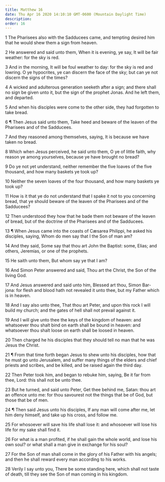 ```yaml
---
title: Matthew 16
date: Thu Apr 16 2020 14:10:10 GMT-0600 (Mountain Daylight Time)
description: 
order: 16
---
```


<p>
  1 The Pharisees also with the Sadducees came, and tempting desired him that he
  would shew them a sign from heaven.
</p>
<p>
  2 He answered and said unto them, When it is evening, ye say, It will be fair
  weather: for the sky is red.
</p>
<p>
  3 And in the morning, It will be foul weather to day: for the sky is red and
  lowring. O ye hypocrites, ye can discern the face of the sky; but can ye not
  discern the signs of the times?
</p>
<p>
  4 A wicked and adulterous generation seeketh after a sign; and there shall no
  sign be given unto it, but the sign of the prophet Jonas. And he left them,
  and departed.
</p>
<p>
  5 And when his disciples were come to the other side, they had forgotten to
  take bread.
</p>
<p>
  6 &#xB6; Then Jesus said unto them, Take heed and beware of the leaven of the
  Pharisees and of the Sadducees.
</p>
<p>
  7 And they reasoned among themselves, saying, It is because we have taken no
  bread.
</p>
<p>
  8 Which when Jesus perceived, he said unto them, O ye of little faith, why
  reason ye among yourselves, because ye have brought no bread?
</p>
<p>
  9 Do ye not yet understand, neither remember the five loaves of the five
  thousand, and how many baskets ye took up?
</p>
<p>
  10 Neither the seven loaves of the four thousand, and how many baskets ye took
  up?
</p>
<p>
  11 How is it that ye do not understand that I spake it not to you concerning
  bread, that ye should beware of the leaven of the Pharisees and of the
  Sadducees?
</p>
<p>
  12 Then understood they how that he bade them not beware of the leaven of
  bread, but of the doctrine of the Pharisees and of the Sadducees.
</p>
<p>
  13 &#xB6; When Jesus came into the coasts of C&#xE6;sarea Philippi, he asked
  his disciples, saying, Whom do men say that I the Son of man am?
</p>
<p>
  14 And they said, Some say that thou art John the Baptist: some, Elias; and
  others, Jeremias, or one of the prophets.
</p>
<p>15 He saith unto them, But whom say ye that I am?</p>
<p>
  16 And Simon Peter answered and said, Thou art the Christ, the Son of the
  living God.
</p>
<p>
  17 And Jesus answered and said unto him, Blessed art thou, Simon Bar-jona: for
  flesh and blood hath not revealed it unto thee, but my Father which is in
  heaven.
</p>
<p>
  18 And I say also unto thee, That thou art Peter, and upon this rock I will
  build my church; and the gates of hell shall not prevail against it.
</p>
<p>
  19 And I will give unto thee the keys of the kingdom of heaven: and whatsoever
  thou shalt bind on earth shall be bound in heaven: and whatsoever thou shalt
  loose on earth shall be loosed in heaven.
</p>
<p>
  20 Then charged he his disciples that they should tell no man that he was
  Jesus the Christ.
</p>
<p>
  21 &#xB6; From that time forth began Jesus to shew unto his disciples, how
  that he must go unto Jerusalem, and suffer many things of the elders and chief
  priests and scribes, and be killed, and be raised again the third day.
</p>
<p>
  22 Then Peter took him, and began to rebuke him, saying, Be it far from thee,
  Lord: this shall not be unto thee.
</p>
<p>
  23 But he turned, and said unto Peter, Get thee behind me, Satan: thou art an
  offence unto me: for thou savourest not the things that be of God, but those
  that be of men.
</p>
<p>
  24 &#xB6; Then said Jesus unto his disciples, If any man will come after me,
  let him deny himself, and take up his cross, and follow me.
</p>
<p>
  25 For whosoever will save his life shall lose it: and whosoever will lose his
  life for my sake shall find it.
</p>
<p>
  26 For what is a man profited, if he shall gain the whole world, and lose his
  own soul? or what shall a man give in exchange for his soul?
</p>
<p>
  27 For the Son of man shall come in the glory of his Father with his angels;
  and then he shall reward every man according to his works.
</p>
<p>
  28 Verily I say unto you, There be some standing here, which shall not taste
  of death, till they see the Son of man coming in his kingdom.
</p>
